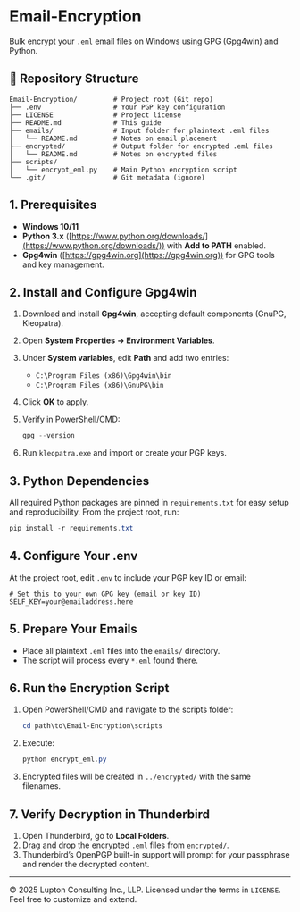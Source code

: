# Email-Encryption

Bulk encrypt your `.eml` email files on Windows using GPG (Gpg4win) and Python.

## 📂 Repository Structure

```
Email-Encryption/         # Project root (Git repo)
├── .env                  # Your PGP key configuration
├── LICENSE               # Project license
├── README.md             # This guide
├── emails/               # Input folder for plaintext .eml files
│   └── README.md         # Notes on email placement
├── encrypted/            # Output folder for encrypted .eml files
│   └── README.md         # Notes on encrypted files
├── scripts/
│   └── encrypt_eml.py    # Main Python encryption script
└── .git/                 # Git metadata (ignore)
```

## 1. Prerequisites

* **Windows 10/11**
* **Python 3.x** ([https://www.python.org/downloads/](https://www.python.org/downloads/)) with **Add to PATH** enabled.
* **Gpg4win** ([https://gpg4win.org](https://gpg4win.org)) for GPG tools and key management.

## 2. Install and Configure Gpg4win

1. Download and install **Gpg4win**, accepting default components (GnuPG, Kleopatra).
2. Open **System Properties → Environment Variables**.
3. Under **System variables**, edit **Path** and add two entries:

   * `C:\Program Files (x86)\Gpg4win\bin`
   * `C:\Program Files (x86)\GnuPG\bin`
4. Click **OK** to apply.
5. Verify in PowerShell/CMD:

   ```powershell
   gpg --version
   ```
6. Run `kleopatra.exe` and import or create your PGP keys.

## 3. Python Dependencies

All required Python packages are pinned in `requirements.txt` for easy setup and reproducibility. From the project root, run:

```powershell
pip install -r requirements.txt
```

## 4. Configure Your .env

At the project root, edit `.env` to include your PGP key ID or email:

```dotenv
# Set this to your own GPG key (email or key ID)
SELF_KEY=your@emailaddress.here
```

## 5. Prepare Your Emails

* Place all plaintext `.eml` files into the `emails/` directory.
* The script will process every `*.eml` found there.

## 6. Run the Encryption Script

1. Open PowerShell/CMD and navigate to the scripts folder:

   ```powershell
   cd path\to\Email-Encryption\scripts
   ```
2. Execute:

   ```powershell
   python encrypt_eml.py
   ```
3. Encrypted files will be created in `../encrypted/` with the same filenames.

## 7. Verify Decryption in Thunderbird

1. Open Thunderbird, go to **Local Folders**.
2. Drag and drop the encrypted `.eml` files from `encrypted/`.
3. Thunderbird’s OpenPGP built-in support will prompt for your passphrase and render the decrypted content.

---

© 2025 Lupton Consulting Inc., LLP. Licensed under the terms in `LICENSE`. Feel free to customize and extend.

